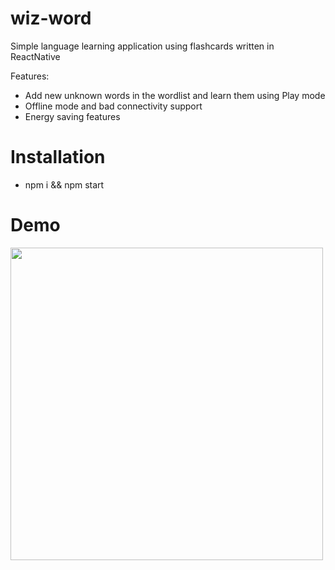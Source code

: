# wiz-word
Simple language learning application using flashcards written in ReactNative

Features:
* Add new unknown words in the wordlist and learn them using Play mode
* Offline mode and bad connectivity support
* Energy saving features

# Installation
* npm i && npm start
 
# Demo

<img src="https://user-images.githubusercontent.com/32072534/120104606-843e7a00-c155-11eb-827e-99fb6a5a08e6.jpg" height="500">
